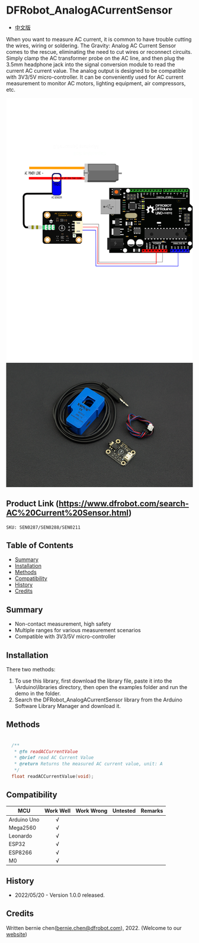 # DFRobot_AnalogACurrentSensor
* [中文版](./README_CN.md)

When you want to measure AC current, it is common to have trouble cutting the wires, wiring or soldering. The Gravity: Analog AC Current Sensor comes to the rescue, eliminating the need to cut wires or reconnect circuits. Simply clamp the AC transformer probe on the AC line, and then plug the 3.5mm headphone jack into the signal conversion module to read the current AC current value. The analog output is designed to be compatible with 3V3/5V micro-controller. It can be conveniently used for AC current measurement to monitor AC motors, lighting equipment, air compressors, etc.

![product photo show](./resources/images/ACCurrentSensor.svg)
![product photo show](./resources/images/ACCurrentSensor.png)


## Product Link (https://www.dfrobot.com/search-AC%20Current%20Sensor.html)
    SKU: SEN0287/SEN0288/SEN0211


## Table of Contents

* [Summary](#summary)
* [Installation](#installation)
* [Methods](#methods)
* [Compatibility](#compatibility)
* [History](#history)
* [Credits](#credits)


## Summary

* Non-contact measurement, high safety
* Multiple ranges for various measurement scenarios
* Compatible with 3V3/5V micro-controller


## Installation

There two methods:

1. To use this library, first download the library file, paste it into the \Arduino\libraries directory, then open the examples folder and run the demo in the folder.
2. Search the DFRobot_AnalogACurrentSensor library from the Arduino Software Library Manager and download it.


## Methods

```C++

  /**
   * @fn readACCurrentValue
   * @brief read AC Current Value
   * @return Returns the measured AC current value, unit: A
   */
  float readACCurrentValue(void);

```


## Compatibility

MCU                | Work Well    | Work Wrong   | Untested    | Remarks
------------------ | :----------: | :----------: | :---------: | -----
Arduino Uno        |      √       |              |             | 
Mega2560        |      √       |              |             | 
Leonardo        |      √       |              |             | 
ESP32        |      √       |              |             | 
ESP8266        |      √       |              |             | 
M0        |      √       |              |             | 


## History

- 2022/05/20 - Version 1.0.0 released.


## Credits

Written bernie chen(bernie.chen@dfrobot.com), 2022. (Welcome to our [website](https://www.dfrobot.com/))

